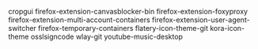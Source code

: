 cropgui
firefox-extension-canvasblocker-bin
firefox-extension-foxyproxy
firefox-extension-multi-account-containers
firefox-extension-user-agent-switcher
firefox-temporary-containers
flatery-icon-theme-git
kora-icon-theme
osslsigncode
wlay-git
youtube-music-desktop
